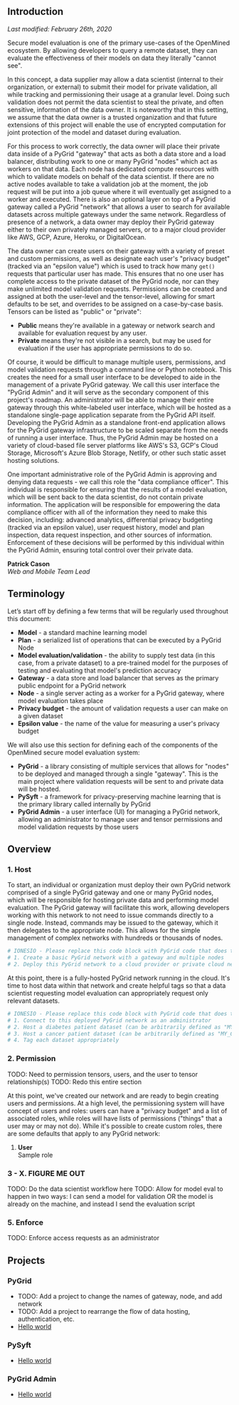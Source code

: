 ## Introduction

_Last modified: February 26th, 2020_

Secure model evaluation is one of the primary use-cases of the OpenMined ecosystem. By allowing developers to query a remote dataset, they can evaluate the effectiveness of their models on data they literally "cannot see".

In this concept, a data supplier may allow a data scientist (internal to their organization, or external) to submit their model for private validation, all while tracking and permissioning their usage at a granular level. Doing such validation does not permit the data scientist to steal the private, and often sensitive, information of the data owner. It is noteworthy that in this setting, we assume that the data owner is a trusted organization and that future extensions of this project will enable the use of encrypted computation for joint protection of the model and dataset during evaluation.

For this process to work correctly, the data owner will place their private data inside of a PyGrid "gateway" that acts as both a data store and a load balancer, distributing work to one or many PyGrid "nodes" which act as workers on that data. Each node has dedicated compute resources with which to validate models on behalf of the data scientist. If there are no active nodes available to take a validation job at the moment, the job request will be put into a job queue where it will eventually get assigned to a worker and executed. There is also an optional layer on top of a PyGrid gateway called a PyGrid "network" that allows a user to search for available datasets across multiple gateways under the same network. Regardless of presence of a network, a data owner may deploy their PyGrid gateway either to their own privately managed servers, or to a major cloud provider like AWS, GCP, Azure, Heroku, or DigitalOcean.

The data owner can create users on their gateway with a variety of preset and custom permissions, as well as designate each user's "privacy budget" (tracked via an "epsilon value") which is used to track how many `get()` requests that particular user has made. This ensures that no one user has complete access to the private dataset of the PyGrid node, nor can they make unlimited model validation requests. Permissions can be created and assigned at both the user-level and the tensor-level, allowing for smart defaults to be set, and overrides to be assigned on a case-by-case basis. Tensors can be listed as "public" or "private":

- **Public** means they're available in a gateway or network search and available for evaluation request by any user.
- **Private** means they're not visible in a search, but may be used for evaluation if the user has appropriate permissions to do so.

Of course, it would be difficult to manage multiple users, permissions, and model validation requests through a command line or Python notebook. This creates the need for a small user interface to be developed to aide in the management of a private PyGrid gateway. We call this user interface the "PyGrid Admin" and it will serve as the secondary component of this project's roadmap. An administrator will be able to manage their entire gateway through this white-labeled user interface, which will be hosted as a standalone single-page application separate from the PyGrid API itself. Developing the PyGrid Admin as a standalone front-end application allows for the PyGrid gateway infrastructure to be scaled separate from the needs of running a user interface. Thus, the PyGrid Admin may be hosted on a variety of cloud-based file server platforms like AWS's S3, GCP's Cloud Storage, Microsoft's Azure Blob Storage, Netlify, or other such static asset hosting solutions.

One important administrative role of the PyGrid Admin is approving and denying data requests - we call this role the "data compliance officer". This individual is responsible for ensuring that the results of a model evaluation, which will be sent back to the data scientist, do not contain private information. The application will be responsible for empowering the data compliance officer with all of the information they need to make this decision, including: advanced analytics, differential privacy budgeting (tracked via an epsilon value), user request history, model and plan inspection, data request inspection, and other sources of information. Enforcement of these decisions will be performed by this individual within the PyGrid Admin, ensuring total control over their private data.

**Patrick Cason<br />**
_Web and Mobile Team Lead_

## Terminology

Let’s start off by defining a few terms that will be regularly used throughout this document:

- **Model** - a standard machine learning model
- **Plan** - a serialized list of operations that can be executed by a PyGrid Node
- **Model evaluation/validation** - the ability to supply test data (in this case, from a private dataset) to a pre-trained model for the purposes of testing and evaluating that model's prediction accuracy
- **Gateway** - a data store and load balancer that serves as the primary public endpoint for a PyGrid network
- **Node** - a single server acting as a worker for a PyGrid gateway, where model evaluation takes place
- **Privacy budget** - the amount of validation requests a user can make on a given dataset
- **Epsilon value** - the name of the value for measuring a user's privacy budget

We will also use this section for defining each of the components of the OpenMined secure model evaluation system:

- **PyGrid** - a library consisting of multiple services that allows for "nodes" to be deployed and managed through a single "gateway". This is the main project where validation requests will be sent to and private data will be hosted.
- **PySyft** - a framework for privacy-preserving machine learning that is the primary library called internally by PyGrid
- **PyGrid Admin** - a user interface (UI) for managing a PyGrid network, allowing an administrator to manage user and tensor permissions and model validation requests by those users

## Overview

### 1. Host

To start, an individual or organization must deploy their own PyGrid network comprised of a single PyGrid gateway and one or many PyGrid nodes, which will be responsible for hosting private data and performing model evaluation. The PyGrid gateway will facilitate this work, allowing developers working with this network to not need to issue commands directly to a single node. Instead, commands may be issued to the gateway, which it then delegates to the appropriate node. This allows for the simple management of complex networks with hundreds or thousands of nodes.

```python
# IONESIO - Please replace this code block with PyGrid code that does the following:
# 1. Create a basic PyGrid network with a gateway and multiple nodes
# 2. Deploy this PyGrid network to a cloud provider or private cloud network
```

At this point, there is a fully-hosted PyGrid network running in the cloud. It's time to host data within that network and create helpful tags so that a data scientist requesting model evaluation can appropriately request only relevant datasets.

```python
# IONESIO - Please replace this code block with PyGrid code that does the following:
# 1. Connect to this deployed PyGrid network as an administrator
# 2. Host a diabetes patient dataset (can be arbitrarily defined as "MY_DIABETES_PATIENT_DATASET")
# 3. Host a cancer patient dataset (can be arbitrarily defined as "MY_CANCER_PATIENT_DATASET")
# 4. Tag each dataset appropriately
```

### 2. Permission

TODO: Need to permission tensors, users, and the user to tensor relationship(s)
TODO: Redo this entire section

At this point, we've created our network and are ready to begin creating users and permissions. At a high level, the permissioning system will have concept of users and roles: users can have a "privacy budget" and a list of associated roles, while roles will have lists of permissions ("things" that a user may or may not do). While it's possible to create custom roles, there are some defaults that apply to any PyGrid network:

1. **User**<br />
   Sample role

### 3 - X. FIGURE ME OUT

TODO: Do the data scientist workflow here
TODO: Allow for model eval to happen in two ways: I can send a model for validation OR the model is already on the machine, and instead I send the evaluation script

### 5. Enforce

TODO: Enforce access requests as an administrator

## Projects

### PyGrid

- TODO: Add a project to change the names of gateway, node, and add network
- TODO: Add a project to rearrange the flow of data hosting, authentication, etc.
- [Hello world](https://google.com)

### PySyft

- [Hello world](https://google.com)

### PyGrid Admin

- [Hello world](https://google.com)

